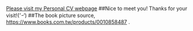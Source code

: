 [Please visit my Personal CV webpage](https://salomelai.github.io/)
##Nice to meet you! Thanks for your visit!(*’ｰ’*)
##The book picture source, https://www.books.com.tw/products/0010858487 .
